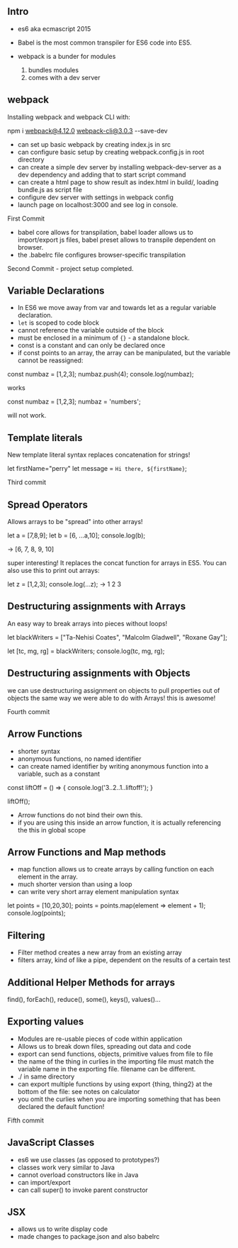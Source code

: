 ## Intro

* es6 aka ecmascript 2015
* Babel is the most common transpiler for ES6 code into ES5.
* webpack is a bunder for modules

  1. bundles modules
  2. comes with a dev server

## webpack

Installing webpack and webpack CLI with:

npm i webpack@4.12.0 webpack-cli@3.0.3 --save-dev


* can set up basic webpack by creating index.js in src
* can configure basic setup by creating webpack.config.js in root directory
* can create a simple dev server by installing webpack-dev-server as a dev dependency and adding that to start script command
* can create a html page to show result as index.html in build/, loading bundle.js as script file
* configure dev server with settings in webpack config
* launch page on localhost:3000 and see log in console.

First Commit

* babel core allows for transpilation, babel loader allows us to import/export js files, babel preset allows to transpile dependent on browser.
* the .babelrc file configures browser-specific transpilation

Second Commit - project setup completed.

## Variable Declarations

* In ES6 we move away from var and towards let as a regular variable declaration.
* `let` is scoped to code block
* cannot reference the variable outside of the block
* must be enclosed in a minimum of `{}` - a standalone block.
* const is a constant and can only be declared once
* if const points to an array, the array can be manipulated, but the variable cannot be reassigned:

const numbaz = [1,2,3];
numbaz.push(4);
console.log(numbaz);

works

const numbaz = [1,2,3];
numbaz = 'numbers';

will not work.


## Template literals

New template literal syntax replaces concatenation for strings!

let firstName="perry"
let message = `Hi there, ${firstName}`;

Third commit

## Spread Operators

Allows arrays to be "spread" into other arrays!

let a = [7,8,9];
let b = [6, ...a,10];
console.log(b);

-> [6, 7, 8, 9, 10]

super interesting! It replaces the concat function for arrays in ES5.
You can also use this to print out arrays:

let z = [1,2,3];
console.log(...z);
-> 1 2 3

## Destructuring assignments with Arrays
 An easy way to break arrays into pieces without loops!

 let blackWriters = ["Ta-Nehisi Coates", "Malcolm Gladwell", "Roxane Gay"];

 let [tc, mg, rg] = blackWriters;
 console.log(tc, mg, rg);

## Destructuring assignments with Objects

we can use destructuring assignment on objects to pull properties out of objects the same way we were able to do with Arrays! this is awesome!

Fourth commit

## Arrow Functions

* shorter syntax
* anonymous functions, no named identifier
* can create named identifier by writing anonymous function into a variable, such as a constant

const liftOff = () => {
  console.log('3..2..1..liftoff!');
}

liftOff();

* Arrow functions do not bind their own this.
* if you are using this inside an arrow function, it is actually referencing the this in global scope


## Arrow Functions and Map methods

* map function allows us to create arrays by calling function on each element in the array.
* much shorter version than using a loop
* can write very short array element manipulation syntax

let points = [10,20,30];
points = points.map(element => element + 1);
console.log(points);

## Filtering

* Filter method creates a new array from an existing array
* filters array, kind of like a pipe, dependent on the results of a certain test

## Additional Helper Methods for arrays

find(), forEach(), reduce(), some(), keys(), values()...

## Exporting values

* Modules are re-usable pieces of code within application
* Allows us to break down files, spreading out data and code
* export can send functions, objects, primitive values from file to file
* the name of the thing in curlies in the importing file must match the variable name in the exporting file. filename can be different.
* ./ in same directory
* can export multiple functions by using export {thing, thing2} at the bottom of the file: see notes on calculator
* you omit the curlies when you are importing something that has been declared the default function!

Fifth commit

## JavaScript Classes

* es6 we use classes (as opposed to prototypes?)
* classes work very similar to Java
* cannot overload constructors like in Java
* can import/export
* can call super() to invoke parent constructor

## JSX

* allows us to write display code
* made changes to package.json and also babelrc
